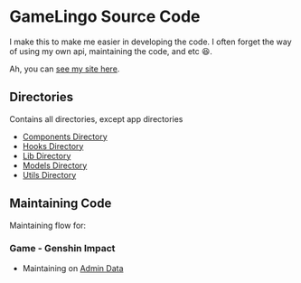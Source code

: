 # GameLingo Source Code

I make this to make me easier in developing the code. I often forget the way of using my own api, maintaining the code, and etc 😆.

Ah, you can [see my site here](https://gamelingo-tools.vercel.app).

## Directories

Contains all directories, except app directories

- [Components Directory](/src/components/README.md)
- [Hooks Directory](/src/hooks/README.md)
- [Lib Directory](/src/lib/README.md)
- [Models Directory](/src/models/README.md)
- [Utils Directory](/src/utils/README.md)

## Maintaining Code

Maintaining flow for:

### Game - Genshin Impact

- Maintaining on [Admin Data](</src/app/(protected)/admin/data/README.md>)
